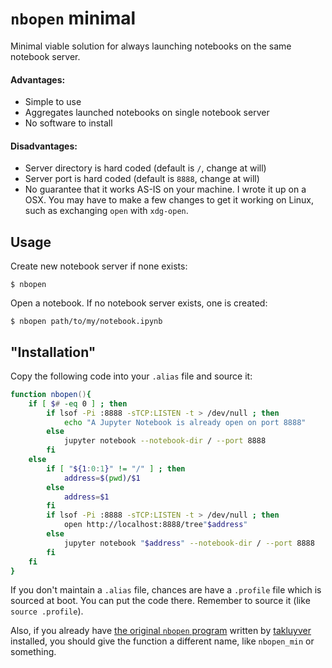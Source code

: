 # `nbopen` minimal

Minimal viable solution for always launching notebooks on the same notebook server.

#### Advantages:
* Simple to use
* Aggregates launched notebooks on single notebook server
* No software to install

#### Disadvantages:
* Server directory is hard coded (default is `/`, change at will)
* Server port is hard coded (default is `8888`, change at will)
* No guarantee that it works AS-IS on your machine. I wrote it up on a OSX. You may have to make a few changes to get it working on Linux, such as exchanging `open` with `xdg-open`.


## Usage
Create new notebook server if none exists:

`$ nbopen`

Open a notebook. If no notebook server exists, one is created:

`$ nbopen path/to/my/notebook.ipynb`


## "Installation"
Copy the following code into your `.alias` file and source it:

```zsh
function nbopen(){
    if [ $# -eq 0 ] ; then
        if lsof -Pi :8888 -sTCP:LISTEN -t > /dev/null ; then
            echo "A Jupyter Notebook is already open on port 8888"
        else
            jupyter notebook --notebook-dir / --port 8888
        fi
    else
        if [ "${1:0:1}" != "/" ] ; then
            address=$(pwd)/$1
        else
            address=$1
        fi
        if lsof -Pi :8888 -sTCP:LISTEN -t > /dev/null ; then
            open http://localhost:8888/tree"$address"
        else
            jupyter notebook "$address" --notebook-dir / --port 8888
        fi
    fi
}
```

If you don't maintain a `.alias` file, chances are have a `.profile` file which is sourced at boot. You can put the code there. Remember to source it (like `source .profile`).

Also, if you already have [the original `nbopen` program](https://github.com/takluyver/nbopen) written by [takluyver](https://github.com/takluyver) installed, you should give the function a different name, like `nbopen_min` or something.

